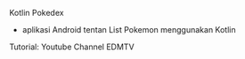 Kotlin Pokedex
- aplikasi Android tentan List Pokemon menggunakan Kotlin

Tutorial: Youtube Channel EDMTV